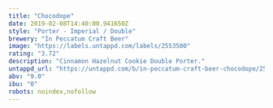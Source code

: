 ```yaml
---
title: "Chocodope"
date: 2019-02-08T14:40:00.941650Z
style: "Porter - Imperial / Double"
brewery: "In Peccatum Craft Beer"
image: "https://labels.untappd.com/labels/2553500"
rating: "3.72"
description: "Cinnamon Hazelnut Cookie Double Porter."
untappd_url: "https://untappd.com/b/in-peccatum-craft-beer-chocodope/2553500"
abv: "9.0"
ibu: "0"
robots: noindex,nofollow
---
```

